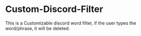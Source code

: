 # Custom-Discord-Filter
This is a Customizable discord word filter, if the user types the word/phrase, it will be deleted.
